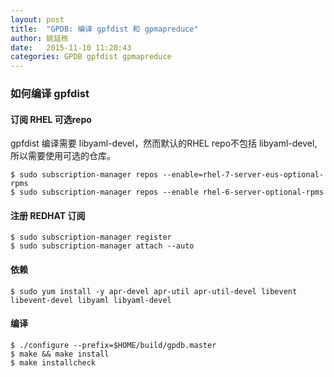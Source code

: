 ```yaml
---
layout: post
title:  "GPDB: 编译 gpfdist 和 gpmapreduce"
author: 姚延栋
date:   2015-11-10 11:20:43
categories: GPDB gpfdist gpmapreduce
---
```


### 如何编译 gpfdist

#### 订阅 RHEL 可选repo

gpfdist 编译需要 libyaml-devel，然而默认的RHEL repo不包括 libyaml-devel, 所以需要使用可选的仓库。

    $ sudo subscription-manager repos --enable=rhel-7-server-eus-optional-rpms
    $ sudo subscription-manager repos --enable rhel-6-server-optional-rpms

#### 注册 REDHAT 订阅

    $ sudo subscription-manager register
    $ sudo subscription-manager attach --auto

#### 依赖

    $ sudo yum install -y apr-devel apr-util apr-util-devel libevent libevent-devel libyaml libyaml-devel

#### 编译

    $ ./configure --prefix=$HOME/build/gpdb.master
    $ make && make install
    $ make installcheck

